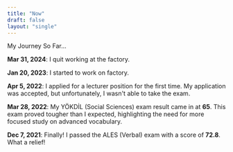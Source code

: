 ```yaml
---
title: "Now"
draft: false
layout: "single"
---
```


My Journey So Far...


**Mar 31, 2024**: I quit working at the factory.

**Jan 20, 2023**: I started to work on factory.

**Apr 5, 2022**: I applied for a lecturer position for the first time. My application was accepted, but unfortunately, I wasn't able to take the exam.

**Mar 28, 2022**: My YÖKDİL (Social Sciences) exam result came in at **65**. This exam proved tougher than I expected, highlighting the need for more focused study on advanced vocabulary.

**Dec 7, 2021**: Finally! I passed the ALES (Verbal) exam with a score of **72.8**. What a relief!
